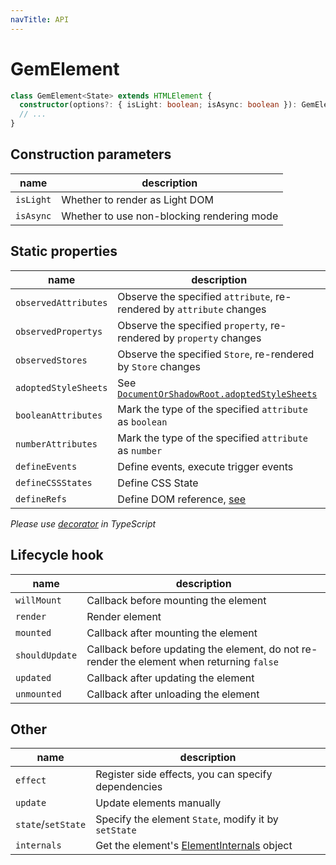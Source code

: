 ```yaml
---
navTitle: API
---
```


# GemElement

```ts
class GemElement<State> extends HTMLElement {
  constructor(options?: { isLight: boolean; isAsync: boolean }): GemElement;
  // ...
}
```

## Construction parameters

| name      | description                                |
| --------- | ------------------------------------------ |
| `isLight` | Whether to render as Light DOM             |
| `isAsync` | Whether to use non-blocking rendering mode |

## Static properties

| name                 | description                                                                   |
| -------------------- | ----------------------------------------------------------------------------- |
| `observedAttributes` | Observe the specified `attribute`, re-rendered by `attribute` changes         |
| `observedPropertys`  | Observe the specified `property`, re-rendered by `property` changes           |
| `observedStores`     | Observe the specified `Store`, re-rendered by `Store` changes                 |
| `adoptedStyleSheets` | See [`DocumentOrShadowRoot.adoptedStyleSheets`][1]                            |
| `booleanAttributes`  | Mark the type of the specified `attribute` as `boolean`                       |
| `numberAttributes`   | Mark the type of the specified `attribute` as `number`                        |
| `defineEvents`       | Define events, execute trigger events                                         |
| `defineCSSStates`    | Define CSS State                                                              |
| `defineRefs`         | Define DOM reference, [see](../001-guide/002-advance/002-gem-element-more.md) |

[1]: https://developer.mozilla.org/en-US/docs/Web/API/DocumentOrShadowRoot/adoptedStyleSheets

_Please use [decorator](./007-decorator.md) in TypeScript_

## Lifecycle hook

| name           | description                                                                               |
| -------------- | ----------------------------------------------------------------------------------------- |
| `willMount`    | Callback before mounting the element                                                      |
| `render`       | Render element                                                                            |
| `mounted`      | Callback after mounting the element                                                       |
| `shouldUpdate` | Callback before updating the element, do not re-render the element when returning `false` |
| `updated`      | Callback after updating the element                                                       |
| `unmounted`    | Callback after unloading the element                                                      |

## Other

| name               | description                                          |
| ------------------ | ---------------------------------------------------- |
| `effect`           | Register side effects, you can specify dependencies  |
| `update`           | Update elements manually                             |
| `state`/`setState` | Specify the element `State`, modify it by `setState` |
| `internals`        | Get the element's [ElementInternals][2] object       |

[2]: https://html.spec.whatwg.org/multipage/custom-elements.html#the-elementinternals-interface
